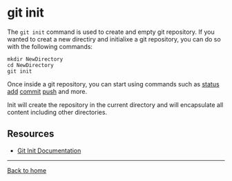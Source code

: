 # git init
The `git init` command is used to create and empty git repository.
If you wanted to creat a new directiry and initialixe a git repository, you can do so with the following commands:
```
mkdir NewDirectory
cd NewDirectory
git init
```
Once inside a git repository, you can start using commands such as [status](./Status.md) 
[add](./Add.md)
[commit](./Commit.md)
[push](./Push.md)
and more.

Init will create the repository in the current directory and will encapsulate all content including other directories. 
## Resources 
- [Git Init Documentation](https://git-scm.com/docs/git-init)
---
[Back to home](../README.md)